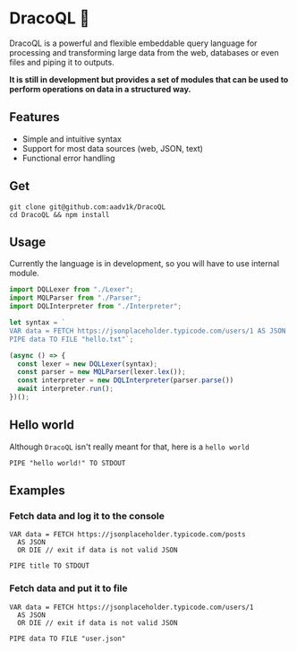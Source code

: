 # DracoQL 🐉

DracoQL is a powerful and flexible embeddable query language for processing and transforming large data from the web, databases or even files and piping it to outputs.

**It is still in development but provides a set of modules that can be used to perform operations on data in a structured way.**

## Features

- Simple and intuitive syntax
- Support for most data sources (web, JSON, text)
- Functional error handling

## Get

```shell
git clone git@github.com:aadv1k/DracoQL
cd DracoQL && npm install
```

## Usage

Currently the language is in development, so you will have to use internal module.

```typescript
import DQLLexer from "./Lexer";
import MQLParser from "./Parser";
import DQLInterpreter from "./Interpreter";

let syntax = `
VAR data = FETCH https://jsonplaceholder.typicode.com/users/1 AS JSON
PIPE data TO FILE "hello.txt"`; 

(async () => {
  const lexer = new DQLLexer(syntax);
  const parser = new MQLParser(lexer.lex());
  const interpreter = new DQLInterpreter(parser.parse())
  await interpreter.run();
})();
```

## Hello world

Although `DracoQL` isn't really meant for that, here is a `hello world`

```
PIPE "hello world!" TO STDOUT
```

## Examples

### Fetch data and log it to the console

```cql
VAR data = FETCH https://jsonplaceholder.typicode.com/posts 
  AS JSON 
  OR DIE // exit if data is not valid JSON

PIPE title TO STDOUT
```

### Fetch data and put it to file

```cql
VAR data = FETCH https://jsonplaceholder.typicode.com/users/1 
  AS JSON 
  OR DIE // exit if data is not valid JSON

PIPE data TO FILE "user.json" 
```

<!--
### Scrape data from a website 

```
VAR bloomberg_data = GET URL https://www.bloomberg.com/asia AS HTML
VAR headline = EXTRACT /html/body/div[3]/main/section[1]/section/section/article/section/a FROM bloomberg_data
PIPE headline 
  TO FILE headline.txt
  TO STDOUT
```
-->
